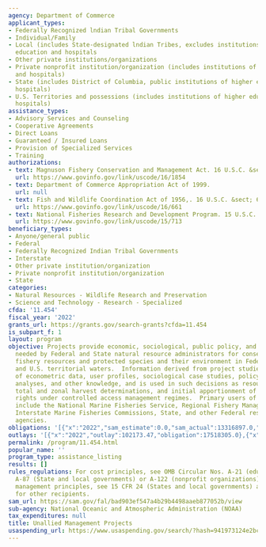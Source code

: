 ```yaml
---
agency: Department of Commerce
applicant_types:
- Federally Recognized lndian Tribal Governments
- Individual/Family
- Local (includes State-designated lndian Tribes, excludes institutions of higher
  education and hospitals
- Other private institutions/organizations
- Private nonprofit institution/organization (includes institutions of higher education
  and hospitals)
- State (includes District of Columbia, public institutions of higher education and
  hospitals)
- U.S. Territories and possessions (includes institutions of higher education and
  hospitals)
assistance_types:
- Advisory Services and Counseling
- Cooperative Agreements
- Direct Loans
- Guaranteed / Insured Loans
- Provision of Specialized Services
- Training
authorizations:
- text: Magnuson Fishery Conservation and Management Act. 16 U.S.C. &sect; 1854e.
  url: https://www.govinfo.gov/link/uscode/16/1854
- text: Department of Commerce Appropriation Act of 1999.
  url: null
- text: Fish and Wildlife Coordination Act of 1956,. 16 U.S.C. &sect; 661.
  url: https://www.govinfo.gov/link/uscode/16/661
- text: National Fisheries Research and Development Program. 15 U.S.C. &sect; 713c3(d).
  url: https://www.govinfo.gov/link/uscode/15/713
beneficiary_types:
- Anyone/general public
- Federal
- Federally Recognized Indian Tribal Governments
- Interstate
- Other private institution/organization
- Private nonprofit institution/organization
- State
categories:
- Natural Resources - Wildlife Research and Preservation
- Science and Technology - Research - Specialized
cfda: '11.454'
fiscal_year: '2022'
grants_url: https://grants.gov/search-grants?cfda=11.454
is_subpart_f: 1
layout: program
objective: Projects provide economic, sociological, public policy, and other information
  needed by Federal and State natural resource administrators for conserving and managing
  fishery resources and protected species and their environment in Federal, State,
  and U.S. territorial waters.  Information derived from project studies may consist
  of econometric data, user profiles, sociological case studies, policy and systems
  analyses, and other knowledge, and is used in such decisions as resource allocations,
  total and zonal harvest determinations, and initial apportionment of harvesting
  rights under controlled access management regimes.  Primary users of project information
  include the National Marine Fisheries Service, Regional Fishery Management Councils,
  Interstate Marine Fisheries Commissions, State, and other Federal resource management
  agencies.
obligations: '[{"x":"2022","sam_estimate":0.0,"sam_actual":13316897.0,"usa_spending_actual":13248152.66},{"x":"2023","sam_estimate":12134186.0,"sam_actual":0.0,"usa_spending_actual":11910788.66},{"x":"2024","sam_estimate":14270000.0,"sam_actual":0.0,"usa_spending_actual":9922745.0}]'
outlays: '[{"x":"2022","outlay":102173.47,"obligation":17518305.0},{"x":"2023","outlay":0.0,"obligation":6560133.31},{"x":"2024","outlay":0.0,"obligation":1026980.0}]'
permalink: /program/11.454.html
popular_name: ''
program_type: assistance_listing
results: []
rules_regulations: For cost principles, see OMB Circular Nos. A-21 (educational institutions),
  A-87 (State and local governments) or A-122 (nonprofit organizations).  For grants
  management principles, see 15 CFR 24 (States and local governments) and 15 CFR 14
  for other recipients.
sam_url: https://sam.gov/fal/bad903ef547a4b29b4498aaeb877052b/view
sub-agency: National Oceanic and Atmospheric Administration (NOAA)
tax_expenditures: null
title: Unallied Management Projects
usaspending_url: https://www.usaspending.gov/search/?hash=941973124e2bcdb2c12497a6dda85c72
---
```

